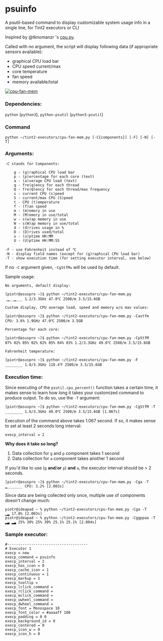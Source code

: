 # psuinfo
A psutil-based command to display customizable system usage info in a single line, for Tint2 executors or CLI

Inspired by @tknomanzr 's [cpu.py](https://github.com/tknomanzr/scripts/blob/master/tint2/executors/cpu.py).

Called with no argument, the script will display following data (if appropriate sensors available):

- graphical CPU load bar
- CPU speed current/max
- core temperature
- fan speed
- memory available/total

[![cpu-fan-mem](http://nwg.pl/wiki-tint2-executors/cpu-fan-mem.png)](http://nwg.pl/wiki-tint2-executors/cpu-fan-mem.png)

### Dependencies:

`python` (`python3`), `python-psutil` (`python3-psutil`)

### Command
```
python ~/tint2-executors/cpu-fan-mem.py [-C{components}] [-F] [-N] [-T]
```

### Arguments:

```
-C stands for Components:

    g - (g)raphical CPU load bar
    p - (p)ercentage for each core (text)
    a - (a)verage CPU load (text)
    q - fre(q)ency for each thread
    Q - fre(Q)ency for each thread/max frequency
    s - current CPU (s)peed
    S - current/max CPU (S)peed
    t - CPU (t)emperature
    f - (f)an speed
    m - (m)emory in use
    M - (M)emory in use/total
    w - s(w)ap memory in use
    W - s(W)ap memory in use/total
    d - (d)rives usage in %
    D - (D)rives used/total
    u - (u)ptime HH:MM
    U - (U)ptime HH:MM:SS

-F - use Fahrenheit instead of ℃
-N - display field names (except for (g)raphical CPU load bar)
-T - show execution time (for setting executor interval, see below)
```

If no `-C` argument given, `-CgStfMu` will be used by default.

Sample usage:

```
No arguments, default display:

[piotr@asuspro ~]$ python ~/tint2-executors/cpu-fan-mem.py
_▁__▁___ 1.2/3.3GHz 47.0℃ 2500/m 3.5/15.6GB

Custom display, CPU average load, speed and memory w/o max values:

[piotr@asuspro ~]$ python ~/tint2-executors/cpu-fan-mem.py -Castfm
CPU: 3.6% 1.9GHz 47.0℃ 2500/m 3.5GB

Percentage for each core:

[piotr@asuspro ~]$ python ~/tint2-executors/cpu-fan-mem.py -CpStfM
07% 02% 05% 02% 02% 05% 04% 03% 1.2/3.3GHz 49.0℃ 2500/m 3.5/15.6GB

Fahrenheit temperature:

[piotr@asuspro ~]$ python ~/tint2-executors/cpu-fan-mem.py -F
________ 1.8/3.3GHz 118.4℉ 2500/m 3.5/15.6GB
```

### Execution time:

Since executing of the `psutil.cpu_percent()` function takes a certain time, it makes sense to learn how long it takes your customized command to produce output. To do so, use the `-T` argument:

```
[piotr@asuspro ~]$ python ~/tint2-executors/cpu-fan-mem.py -CgStfM -T
________ 1.6/3.3GHz 49.0℃ 2500/m 3.5/15.6GB [1.067s]
```

Execution of the command above takes 1.067 second. If so, it makes sense to set at least 2 seconds long interval:
```
execp_interval = 2
```

**Why does it take so long?**

1. Data collection for `g` and `p` component takes 1 second
2. Data collection for `a` component takes another 1 second

If you'd like to use (`g` **and**/**or** `p`) **and** `a`, the executor interval should be > 2 seconds.
```
[piotr@asuspro ~]$ python ~/tint2-executors/cpu-fan-mem.py -Cga -T
▁_______ CPU: 3.2% [2.003s]
``` 
Since data are being collected only once, multiple use of components doesn't change much:
```
piotr@ideapad ~ % python ~/tint2-executors/cpu-fan-mem.py -Cga -T   
▁▂ 17.8% [2.003s]
piotr@ideapad ~ % python ~/tint2-executors/cpu-fan-mem.py -Cggppaa -T
▂▃ ▂▃ 25% 30% 25% 30% 25.1% 25.1% [2.004s]
```

### Sample executor:

```
#-------------------------------------
# Executor 1
execp = new
execp_command = psuinfo
execp_interval = 2
execp_has_icon = 0
execp_cache_icon = 1
execp_continuous = 1
execp_markup = 1
execp_tooltip = 
execp_lclick_command = 
execp_rclick_command = 
execp_mclick_command = 
execp_uwheel_command = 
execp_dwheel_command = 
execp_font = Monospace 10
execp_font_color = #aaaaff 100
execp_padding = 0 0
execp_background_id = 0
execp_centered = 0
execp_icon_w = 0
execp_icon_h = 0
```
